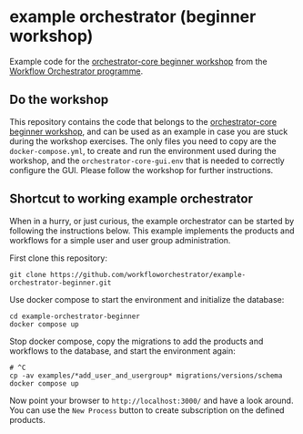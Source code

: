 # example orchestrator (beginner workshop)

Example code for the
[orchestrator-core beginner workshop](https://workfloworchestrator.org/orchestrator-core/workshops/beginner/overview/)
from the [Workflow Orchestrator programme](https://workfloworchestrator.org).

## Do the workshop

This repository contains the code that belongs to the
[orchestrator-core beginner workshop](https://workfloworchestrator.org/orchestrator-core/workshops/beginner/overview/),
and can be used as an example in case you are stuck during the
workshop exercises. The
only files you need to copy are the `docker-compose.yml`, to create and run
the environment used during the workshop, and the `orchestrator-core-gui.env`
that is needed to correctly configure the GUI. Please follow the workshop for
further instructions.

## Shortcut to working example orchestrator

When in a hurry, or just curious, the example orchestrator can be started by
following the instructions below. This example implements the products and
workflows for a simple user and user group administration.

First clone this repository:

```shell
git clone https://github.com/workfloworchestrator/example-orchestrator-beginner.git
```

Use docker compose to start the environment and initialize the database:

```shell
cd example-orchestrator-beginner
docker compose up
```

Stop docker compose, copy the migrations to add the products and workflows
to the database, and start the environment again:

```shell
# ^C
cp -av examples/*add_user_and_usergroup* migrations/versions/schema
docker compose up
```

Now point your browser to `http://localhost:3000/` and have a look around.
You can use the `New Process` button to create subscription on the defined
products.

